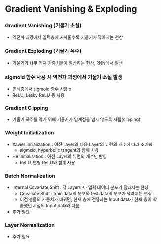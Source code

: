 # Gradient Vanishing & Exploding

### Gradient Vanishing (기울기 소실)
- 역전파 과정에서 입력층에 가까울수록 기울기가 작아지는 현상

### Gradient Exploding (기울기 폭주)
- 기울기가 너무 커져 가중치들이 발산하는 현상, RNN에서 발생

### sigmoid 함수 사용 시 역전파 과정에서 기울기 소실 발생
- 은닉층에서 sigmoid 함수 사용 x
- ReLU, Leaky ReLU 등 사용

### Gradient Clipping
- 기울기 폭주를 막기 위해 기울기가 임계점을 넘지 않도록 자름(clipping)

### Weight Initialization
- Xavier Initialization : 이전 Layer와 다음 Layer의 뉴런의 개수에 따라 초기화 
  - sigmoid, hyperbolic tangent와 함께 사용
- He Initialization : 이전 Layer의 뉴런의 개수만 반영
  - ReLU, 변형 ReLU와 함께 사용

### Batch Normalization
- Internal Covariate Shift : 각 Layer마다 입력 데이터 분포가 달라지는 현상
  - Covariate Shift : train data의 분포와 test data의 분포가 달라지는 현상
  - 이전 층들의 가중치가 바뀌면, 현재 층에 전달되는 Input data가 현재 층이 학습했던 시점의 Input data와 다름
- 추가 필요

### Layer Normalization
- 추가 필요
